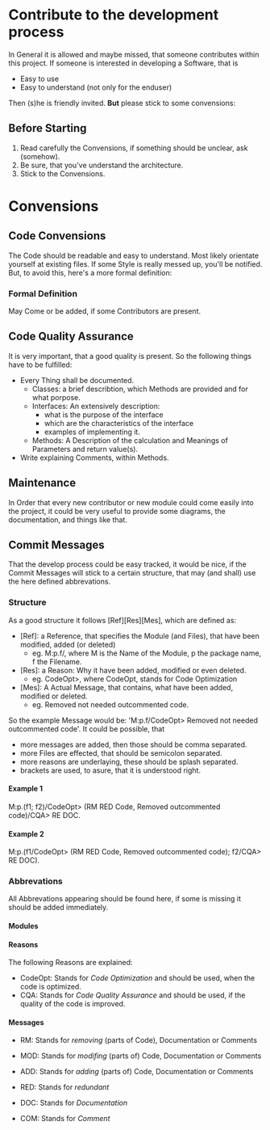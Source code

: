 # Contribute to the development process
In General it is allowed and maybe missed, that someone contributes within this project. 
If someone is interested in developing a Software, that is
  * Easy to use
  * Easy to understand (not only for the enduser)   
  
Then (s)he is friendly invited. **But** please stick to some convensions:

## Before Starting
  1. Read carefully the Convensions, if something should be unclear, ask (somehow).
  2. Be sure, that you've understand the architecture.
  3. Stick to the Convensions.

# Convensions

## Code Convensions
The Code should be readable and easy to understand. Most likely orientate yourself at existing files. 
If some Style is really messed up, you'll be notified. But, to avoid this, here's a more formal definition:

### Formal Definition
May Come or be added, if some Contributors are present.

## Code Quality Assurance
It is very important, that a good quality is present. So the following things have to be fulfilled:
  * Every Thing shall be documented.
    + Classes: a brief describtion, which Methods are provided and for what porpose.
    + Interfaces: An extensively description:
      - what is the purpose of the interface
      - which are the characteristics of the interface
      - examples of implementing it.
    + Methods: A Description of the calculation and Meanings of Parameters and return value(s).
  * Write explaining Comments, within Methods.

## Maintenance
In Order that every new contributor or new module could come easily into the project, it could be very useful 
to provide some diagrams, the documentation, and things like that.

## Commit Messages
That the develop process could be easy tracked, it would be nice, if the Commit Messages will stick to a certain structure, 
that may (and shall) use the here defined abbrevations.
### Structure
As a good structure it follows [Ref][Res][Mes], which are defined as: 
  * [Ref]: a Reference, that specifies the Module (and Files), that have been modified, added (or deleted)
    + eg. M:p.f/, where M is the Name of the Module, p the package name, f the Filename.
  * [Res]: a Reason: Why it have been added, modified or even deleted.
    + eg. CodeOpt>, where CodeOpt, stands for Code Optimization
  * [Mes]: A Actual Message, that contains, what have been added, modified or deleted.
    + eg. Removed not needed outcommented code.    
    
So the example Message would be: 'M:p.f/CodeOpt> Removed not needed outcommented code'. 
It could be possible, that 
  * more messages are added, then those should be comma separated. 
  * more Files are effected, that should be semicolon separated.
  * more reasons are underlaying, these should be splash separated.   
  * brackets are used, to asure, that it is understood right.   

#### Example 1
M:p.(f1; f2)/CodeOpt> (RM RED Code, Removed outcommented code)/CQA> RE DOC.
#### Example 2
M:p.(f1/CodeOpt> (RM RED Code, Removed outcommented code); f2/CQA> RE DOC).

### Abbrevations
All Abbrevations appearing should be found here, if some is missing it should be added immediately.
#### Modules
#### Reasons
The following Reasons are explained:
  * CodeOpt: Stands for *Code Optimization* and should be used, when the code is optimized.
  * CQA: Stands for *Code Quality Assurance* and should be used, if the quality of the code is improved.
#### Messages
  * RM: Stands for *removing* (parts of Code), Documentation or Comments
  * MOD: Stands for *modifing* (parts of) Code, Documentation or Comments
  * ADD: Stands for *adding* (parts of) Code, Documentation or Comments
  
  * RED: Stands for *redundant*
  * DOC: Stands for *Documentation*
  * COM: Stands for *Comment*
